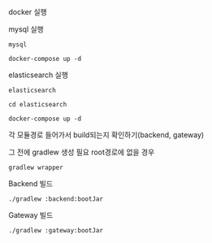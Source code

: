 
docker 실행

mysql 실행
```text
mysql

docker-compose up -d

```

elasticsearch 실행
```text
elasticsearch

cd elasticsearch

docker-compose up -d
```

각 모듈경로 들어가서 build되는지 확인하기(backend, gateway)

그 전에 gradlew 생성 필요 root경로에 없을 경우
```text
gradlew wrapper

```

Backend 빌드
```text
./gradlew :backend:bootJar
```

Gateway 빌드
```text
./gradlew :gateway:bootJar
```
